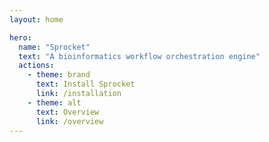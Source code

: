 ```yaml
---
layout: home

hero:
  name: "Sprocket"
  text: "A bioinformatics workflow orchestration engine"
  actions:
    - theme: brand
      text: Install Sprocket
      link: /installation
    - theme: alt
      text: Overview
      link: /overview
---
```

